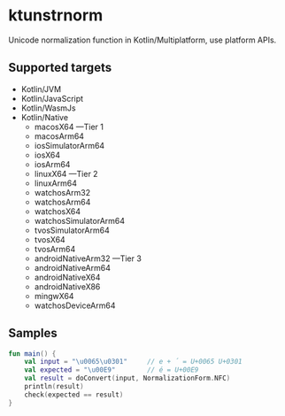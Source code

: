 # ktunstrnorm

Unicode normalization function in Kotlin/Multiplatform, use platform APIs.

## Supported targets

- Kotlin/JVM
- Kotlin/JavaScript
- Kotlin/WasmJs
- Kotlin/Native
  - macosX64 —Tier 1
  - macosArm64
  - iosSimulatorArm64
  - iosX64
  - iosArm64
  - linuxX64 —Tier 2
  - linuxArm64
  - watchosArm32
  - watchosArm64
  - watchosX64
  - watchosSimulatorArm64
  - tvosSimulatorArm64
  - tvosX64
  - tvosArm64
  - androidNativeArm32 —Tier 3
  - androidNativeArm64
  - androidNativeX64
  - androidNativeX86
  - mingwX64
  - watchosDeviceArm64

## Samples

```kotlin
fun main() {
    val input = "\u0065\u0301"     // e + ́ = U+0065 U+0301
    val expected = "\u00E9"        // é = U+00E9
    val result = doConvert(input, NormalizationForm.NFC)
    println(result)
    check(expected == result)
}
```
